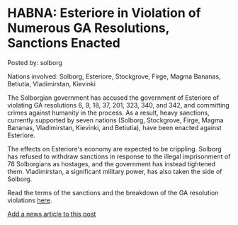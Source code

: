 # HABNA: Esteriore in Violation of Numerous GA Resolutions, Sanctions Enacted

Posted by: solborg

Nations involved: Solborg, Esteriore, Stockgrove, Firge, Magma Bananas, Betiutia, Vladimirstan, Kievinki

The Solborgian government has accused the government of Esteriore of violating GA resolutions 6, 9, 18, 37, 201, 323, 340, and 342, and committing crimes against humanity in the process. As a result, heavy sanctions, currently supported by seven nations (Solborg, Stockgrove, Firge, Magma Bananas, Vladimirstan, Kievinki, and Betiutia), have been enacted against Esteriore.

The effects on Esteriore's economy are expected to be crippling. Solborg has refused to withdraw sanctions in response to the illegal imprisonment of 78 Solborgians as hostages, and the government has instead tightened them. Vladimirstan, a significant military power, has also taken the side of Solborg.

Read the terms of the sanctions and the breakdown of the GA resolution violations [here](https://www.nationstates.net/page=dispatch/id=723379).

[Add a news article to this post](http://solborg.xyz/rp/admin.php?event=2016-11-15_esteriore-in-violation-of-numerous-ga-resolutions,-sanctions-enacted-solborg)
